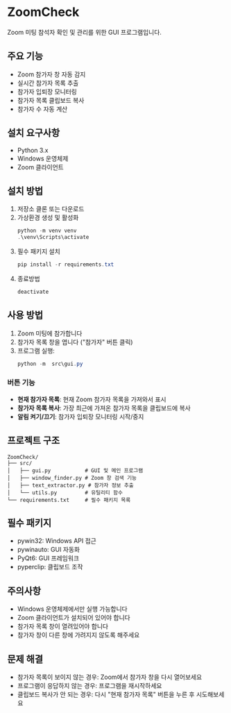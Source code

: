 # ZoomCheck

Zoom 미팅 참석자 확인 및 관리를 위한 GUI 프로그램입니다.

## 주요 기능
- Zoom 참가자 창 자동 감지
- 실시간 참가자 목록 추출
- 참가자 입퇴장 모니터링
- 참가자 목록 클립보드 복사
- 참가자 수 자동 계산

## 설치 요구사항
- Python 3.x
- Windows 운영체제
- Zoom 클라이언트

## 설치 방법
1. 저장소 클론 또는 다운로드
2. 가상환경 생성 및 활성화
   ```powershell
   python -m venv venv
   .\venv\Scripts\activate
   ```
3. 필수 패키지 설치
   ```powershell
   pip install -r requirements.txt
   ```
4. 종료방법 
   ```powershell
   deactivate
   ```

## 사용 방법
1. Zoom 미팅에 참가합니다
2. 참가자 목록 창을 엽니다 ("참가자" 버튼 클릭)
3. 프로그램 실행:
   ```powershell
   python -m  src\gui.py
   ```

### 버튼 기능
- **현재 참가자 목록**: 현재 Zoom 참가자 목록을 가져와서 표시
- **참가자 목록 복사**: 가장 최근에 가져온 참가자 목록을 클립보드에 복사
- **알림 켜기/끄기**: 참가자 입퇴장 모니터링 시작/중지

## 프로젝트 구조
```
ZoomCheck/
├── src/
│   ├── gui.py           # GUI 및 메인 프로그램
│   ├── window_finder.py # Zoom 창 검색 기능
│   ├── text_extractor.py # 참가자 정보 추출
│   └── utils.py         # 유틸리티 함수
└── requirements.txt     # 필수 패키지 목록
```

## 필수 패키지
- pywin32: Windows API 접근
- pywinauto: GUI 자동화
- PyQt6: GUI 프레임워크
- pyperclip: 클립보드 조작

## 주의사항
- Windows 운영체제에서만 실행 가능합니다
- Zoom 클라이언트가 설치되어 있어야 합니다
- 참가자 목록 창이 열려있어야 합니다
- 참가자 창이 다른 창에 가려지지 않도록 해주세요

## 문제 해결
- 참가자 목록이 보이지 않는 경우: Zoom에서 참가자 창을 다시 열어보세요
- 프로그램이 응답하지 않는 경우: 프로그램을 재시작하세요
- 클립보드 복사가 안 되는 경우: 다시 "현재 참가자 목록" 버튼을 누른 후 시도해보세요